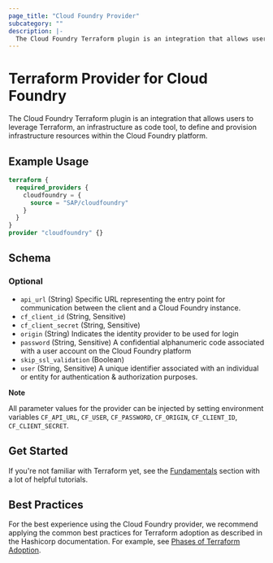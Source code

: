 ```yaml
---
page_title: "Cloud Foundry Provider"
subcategory: ""
description: |-
  The Cloud Foundry Terraform plugin is an integration that allows users to leverage Terraform, an infrastructure as code tool, to define and provision infrastructure resources within the Cloud Foundry platform.
---
```

# Terraform Provider for Cloud Foundry

The Cloud Foundry Terraform plugin is an integration that allows users to leverage Terraform, an infrastructure as code tool, to define and provision infrastructure resources within the Cloud Foundry platform.

## Example Usage

```terraform
terraform {
  required_providers {
    cloudfoundry = {
      source = "SAP/cloudfoundry"
    }
  }
}
provider "cloudfoundry" {}
```

<!-- schema generated by tfplugindocs -->
## Schema

### Optional

- `api_url` (String) Specific URL representing the entry point for communication between the client and a Cloud Foundry instance.
- `cf_client_id` (String, Sensitive)
- `cf_client_secret` (String, Sensitive)
- `origin` (String) Indicates the identity provider to be used for login
- `password` (String, Sensitive) A confidential alphanumeric code associated with a user account on the Cloud Foundry platform
- `skip_ssl_validation` (Boolean)
- `user` (String, Sensitive) A unique identifier associated with an individual or entity for authentication & authorization purposes.

**Note** 

All parameter values for the provider can be injected by setting environment variables `CF_API_URL`, `CF_USER`, `CF_PASSWORD`, `CF_ORIGIN`, `CF_CLIENT_ID`, `CF_CLIENT_SECRET`.

## Get Started

If you're not familiar with Terraform yet, see the [Fundamentals](https://developer.hashicorp.com/terraform/tutorials/cli) section with a lot of helpful tutorials. 

## Best Practices

For the best experience using the Cloud Foundry provider, we recommend applying the common best practices for Terraform adoption as described in the Hashicorp documentation. For example, see [Phases of Terraform Adoption](https://developer.hashicorp.com/well-architected-framework/operational-excellence/operational-excellence-terraform-maturity).
